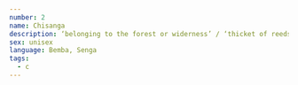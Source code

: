 ```yaml
---
number: 2
name: Chisanga
description: ‘belonging to the forest or widerness’ / ‘thicket of reeds’
sex: unisex
language: Bemba, Senga
tags:
  - c
---
```

